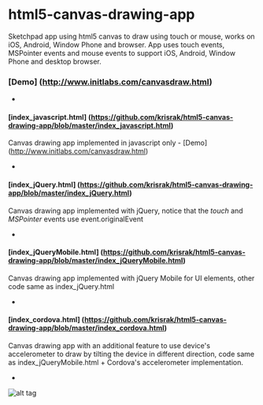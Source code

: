 html5-canvas-drawing-app
========================

Sketchpad app using html5 canvas to draw using touch or mouse, works on iOS, Android, Window Phone and browser.
App uses touch events, MSPointer events and mouse events to support iOS, Android, Window Phone and desktop browser.

### [Demo] (http://www.initlabs.com/canvasdraw.html) 

-

#### [index_javascript.html] (https://github.com/krisrak/html5-canvas-drawing-app/blob/master/index_javascript.html)

Canvas drawing app implemented in javascript only - [Demo] (http://www.initlabs.com/canvasdraw.html)

-

#### [index_jQuery.html] (https://github.com/krisrak/html5-canvas-drawing-app/blob/master/index_jQuery.html)

Canvas drawing app implemented with jQuery, notice that the _touch_ and _MSPointer_ events use event.originalEvent

-

#### [index_jQueryMobile.html] (https://github.com/krisrak/html5-canvas-drawing-app/blob/master/index_jQueryMobile.html)

Canvas drawing app implemented with jQuery Mobile for UI elements, other code same as index_jQuery.html

-

#### [index_cordova.html] (https://github.com/krisrak/html5-canvas-drawing-app/blob/master/index_cordova.html)

Canvas drawing app with an additional feature to use device's accelerometer to draw by tilting the device in different direction, code same as index_jQueryMobile.html + Cordova's accelerometer implementation.

-

![alt tag](https://raw.github.com/krisrak/html5-canvas-drawing-app/master/screenshot.png)
